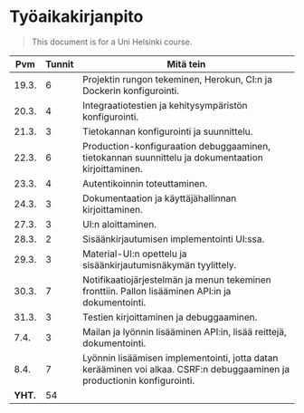 # Työaikakirjanpito

> This document is for a Uni Helsinki course.

Pvm|Tunnit|Mitä tein
-|-|-
19.3.|6|Projektin rungon tekeminen, Herokun, CI:n ja Dockerin konfigurointi.
20.3.|4|Integraatiotestien ja kehitysympäristön konfigurointi.
21.3.|3|Tietokannan konfigurointi ja suunnittelu.
22.3.|6|Production-konfiguraation debuggaaminen, tietokannan suunnittelu ja dokumentaation kirjoittaminen.
23.3.|4|Autentikoinnin toteuttaminen.
24.3.|3|Dokumentaation ja käyttäjähallinnan kirjoittaminen.
27.3.|3|UI:n aloittaminen.
28.3.|2|Sisäänkirjautumisen implementointi UI:ssa.
29.3.|3|Material-UI:n opettelu ja sisäänkirjautumisnäkymän tyylittely.
30.3.|7|Notifikaatiojärjestelmän ja menun tekeminen fronttiin. Pallon lisääminen API:in ja dokumentointi.
31.3.|3|Testien kirjoittaminen ja debuggaaminen.
7.4.|3|Mailan ja lyönnin lisääminen API:in, lisää reittejä, dokumentointi.
8.4.|7|Lyönnin lisäämisen implementointi, jotta datan kerääminen voi alkaa. CSRF:n debuggaaminen ja productionin konfigurointi.
**YHT.**|54|
